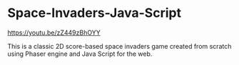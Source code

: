 # Space-Invaders-Java-Script
https://youtu.be/zZ449zBhOYY

This is a classic 2D score-based space invaders game created from scratch using Phaser engine and Java Script for the web.
